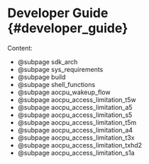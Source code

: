 Developer Guide	{#developer_guide}
==========

Content:

- @subpage sdk_arch
- @subpage sys_requirements
- @subpage build
- @subpage shell_functions
- @subpage aocpu_wakeup_flow
- @subpage aocpu_access_limitation_t5w
- @subpage aocpu_access_limitation_a5
- @subpage aocpu_access_limitation_s5
- @subpage aocpu_access_limitation_t5m
- @subpage aocpu_access_limitation_a4
- @subpage aocpu_access_limitation_t3x
- @subpage aocpu_access_limitation_txhd2
- @subpage aocpu_access_limitation_s1a
